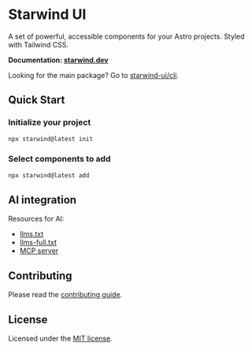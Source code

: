 # Starwind UI

A set of powerful, accessible components for your Astro projects. Styled with Tailwind CSS.

**Documentation: [starwind.dev](https://starwind.dev/)**

Looking for the main package? Go to [starwind-ui/cli](/packages/cli/README.md).

## Quick Start

### Initialize your project

```bash
npx starwind@latest init
```

### Select components to add

```bash
npx starwind@latest add
```

## AI integration

Resources for AI:

- [llms.txt](https://starwind.dev/llms.txt)
- [llms-full.txt](https://starwind.dev/llms-full.txt)
- [MCP server](https://github.com/starwind-ui/starwind-ui-mcp)

## Contributing

Please read the [contributing guide](/CONTRIBUTING.md).

## License

Licensed under the [MIT license](/LICENSE).

